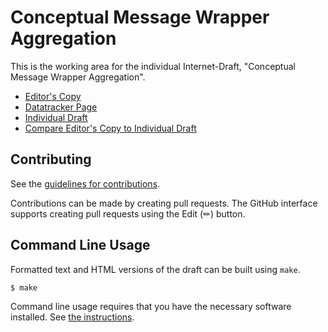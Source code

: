 # Conceptual Message Wrapper Aggregation

This is the working area for the individual Internet-Draft, "Conceptual Message Wrapper Aggregation".

* [Editor's Copy](https://liuchunchi.github.io/cmw-aggregation/#go.draft-liu-nasr-cmw-aggregation.html)
* [Datatracker Page](https://datatracker.ietf.org/doc/draft-liu-nasr-cmw-aggregation)
* [Individual Draft](https://datatracker.ietf.org/doc/html/draft-liu-nasr-cmw-aggregation)
* [Compare Editor's Copy to Individual Draft](https://liuchunchi.github.io/cmw-aggregation/#go.draft-liu-nasr-cmw-aggregation.diff)


## Contributing

See the
[guidelines for contributions](https://github.com/liuchunchi/cmw-aggregation/blob/main/CONTRIBUTING.md).

Contributions can be made by creating pull requests.
The GitHub interface supports creating pull requests using the Edit (✏) button.


## Command Line Usage

Formatted text and HTML versions of the draft can be built using `make`.

```sh
$ make
```

Command line usage requires that you have the necessary software installed.  See
[the instructions](https://github.com/martinthomson/i-d-template/blob/main/doc/SETUP.md).

